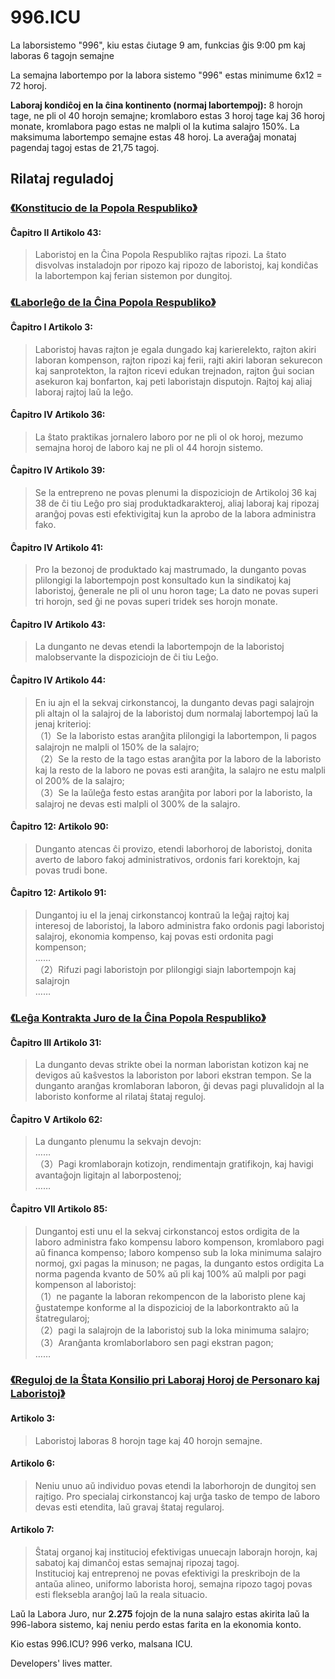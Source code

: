 996.ICU
===

La laborsistemo "996", kiu estas ĉiutage 9 am, funkcias ĝis 9:00 pm kaj laboras 6 tagojn semajne

La semajna labortempo por la labora sistemo "996" estas minimume 6x12 = 72 horoj.

**Laboraj kondiĉoj en la ĉina kontinento (normaj labortempoj):**
8 horojn tage, ne pli ol 40 horojn semajne; kromlaboro estas 3 horoj tage kaj 36 horoj monate, kromlabora pago estas ne malpli ol la kutima salajro 150%. La maksimuma labortempo semajne estas 48 horoj. La averaĝaj monataj pagendaj tagoj estas de 21,75 tagoj.

## Rilataj reguladoj

### [《Konstitucio de la Popola Respubliko》](http://www.npc.gov.cn/npc/xinwen/2018-03/22/content_2052489.htm)

#### Ĉapitro II Artikolo 43:

> Laboristoj en la Ĉina Popola Respubliko rajtas ripozi.
> La ŝtato disvolvas instaladojn por ripozo kaj ripozo de laboristoj, kaj kondiĉas la labortempon kaj ferian sistemon por dungitoj. 

### [《Laborleĝo de la Ĉina Popola Respubliko》](http://www.npc.gov.cn/npc/xinwen/2019-01/07/content_2070261.htm)

#### Ĉapitro I Artikolo 3:
> Laboristoj havas rajton je egala dungado kaj karierelekto, rajton akiri laboran kompenson, rajton ripozi kaj ferii, rajti akiri laboran sekurecon kaj sanprotekton, la rajton ricevi edukan trejnadon, rajton ĝui socian asekuron kaj bonfarton, kaj peti laboristajn disputojn. Rajtoj kaj aliaj laboraj rajtoj laŭ la leĝo.

#### Ĉapitro IV Artikolo 36:  
> La ŝtato praktikas jornalero laboro por ne pli ol ok horoj, mezumo semajna horoj de laboro kaj ne pli ol 44 horojn sistemo.  

#### Ĉapitro IV Artikolo 39:  
> Se la entrepreno ne povas plenumi la dispoziciojn de Artikoloj 36 kaj 38 de ĉi tiu Leĝo pro siaj produktadkarakteroj, aliaj laboraj kaj ripozaj aranĝoj povas esti efektivigitaj kun la aprobo de la labora administra fako. 

#### Ĉapitro IV Artikolo 41:    
> Pro la bezonoj de produktado kaj mastrumado, la dunganto povas plilongigi la labortempojn post konsultado kun la sindikatoj kaj laboristoj, ĝenerale ne pli ol unu horon tage; La dato ne povas superi tri horojn, sed ĝi ne povas superi tridek ses horojn monate. 

#### Ĉapitro IV Artikolo 43:  
> La dunganto ne devas etendi la labortempojn de la laboristoj malobservante la dispoziciojn de ĉi tiu Leĝo. 

#### Ĉapitro IV Artikolo 44: 
> En iu ajn el la sekvaj cirkonstancoj, la dunganto devas pagi salajrojn pli altajn ol la salajroj de la laboristoj dum normalaj labortempoj laŭ la jenaj kriterioj:  
> （1）Se la laboristo estas aranĝita plilongigi la labortempon, li pagos salajrojn ne malpli ol 150% de la salajro;  
> （2）Se la resto de la tago estas aranĝita por la laboro de la laboristo kaj la resto de la laboro ne povas esti aranĝita, la salajro ne estu malpli ol 200% de la salajro;  
> （3）Se la laŭleĝa festo estas aranĝita por labori por la laboristo, la salajroj ne devas esti malpli ol 300% de la salajro. 

#### Ĉapitro 12: Artikolo 90:  
> Dunganto atencas ĉi provizo, etendi laborhoroj de laboristoj, donita averto de laboro fakoj administrativos, ordonis fari korektojn, kaj povas trudi bone.

#### Ĉapitro 12: Artikolo 91:  
> Dungantoj iu el la jenaj cirkonstancoj kontraŭ la leĝaj rajtoj kaj interesoj de laboristoj, la laboro administra fako ordonis pagi laboristoj salajroj, ekonomia kompenso, kaj povas esti ordonita pagi kompenson;  
>  ……  
>  （2）Rifuzi pagi laboristojn por plilongigi siajn labortempojn kaj salajrojn  
>  ……  

### [《Leĝa Kontrakta Juro de la Ĉina Popola Respubliko》](http://www.npc.gov.cn/wxzl/gongbao/2013-04/15/content_1811058.htm)

#### Ĉapitro III Artikolo 31:
> La dunganto devas strikte obei la norman laboristan kotizon kaj ne devigos aŭ kaŝvestos la laboriston por labori ekstran tempon. Se la dunganto aranĝas kromlaboran laboron, ĝi devas pagi pluvalidojn al la laboristo konforme al rilataj ŝtataj reguloj.  

#### Ĉapitro V Artikolo 62:
> La dunganto plenumu la sekvajn devojn:  
> ……  
> （3）Pagi kromlaborajn kotizojn, rendimentajn gratifikojn, kaj havigi avantaĝojn ligitajn al laborpostenoj;  
> ……  

#### Ĉapitro VII Artikolo 85:
> Dungantoj esti unu el la sekvaj cirkonstancoj estos ordigita de la laboro administra fako kompensu laboro kompenson, kromlaboro pagi aŭ financa kompenso; laboro kompenso sub la loka minimuma salajro normoj, gxi pagas la minuson; ne pagas, la dunganto estos ordigita La norma pagenda kvanto de 50% aŭ pli kaj 100% aŭ malpli por pagi kompenson al laboristoj:  
>  （1）ne pagante la laboran rekompencon de la laboristo plene kaj ĝustatempe konforme al la dispozicioj de la laborkontrakto aŭ la ŝtatregularoj;  
>  （2）pagi la salajrojn de la laboristoj sub la loka minimuma salajro;  
>  （3）Aranĝanta kromlaborlaboro sen pagi ekstran pagon;  
……  

### [《Reguloj de la Ŝtata Konsilio pri Laboraj Horoj de Personaro kaj Laboristoj》](http://www.mohrss.gov.cn/SYrlzyhshbzb/zcfg/flfg/xzfg/201604/t20160412_237909.html)

#### Artikolo 3:
> Laboristoj laboras 8 horojn tage kaj 40 horojn semajne.

#### Artikolo 6:
> Neniu unuo aŭ individuo povas etendi la laborhorojn de dungitoj sen rajtigo. Pro specialaj cirkonstancoj kaj urĝa tasko de tempo de laboro devas esti etendita, laŭ gravaj ŝtataj regularoj.

#### Artikolo 7:
> Ŝtataj organoj kaj institucioj efektivigas unuecajn laborajn horojn, kaj sabatoj kaj dimanĉoj estas semajnaj ripozaj tagoj.  
> Institucioj kaj entreprenoj ne povas efektivigi la preskribojn de la antaŭa alineo, uniformo laborista horoj, semajna ripozo tagoj povas esti fleksebla aranĝoj laŭ la reala situacio.


Laŭ la Labora Juro, nur **2.275** fojojn de la nuna salajro estas akirita laŭ la 996-labora sistemo, kaj neniu perdo estas farita en la ekonomia konto.

Kio estas 996.ICU? 996 verko, malsana ICU.

Developers' lives matter.

